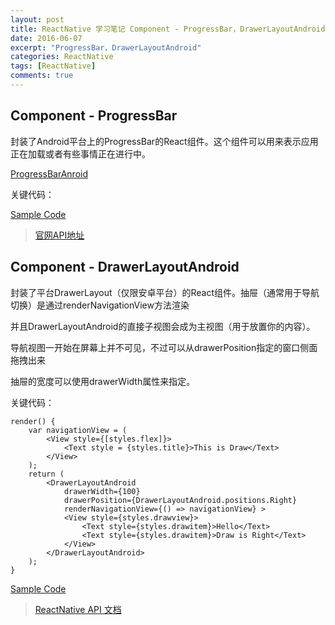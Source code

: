 ```yaml
---
layout: post
title: ReactNative 学习笔记 Component - ProgressBar，DrawerLayoutAndroid
date: 2016-06-07
excerpt: "ProgressBar，DrawerLayoutAndroid"
categories: ReactNative
tags: [ReactNative]
comments: true
---
```


## Component - ProgressBar

封装了Android平台上的ProgressBar的React组件。这个组件可以用来表示应用正在加载或者有些事情正在进行中。

[ProgressBarAnroid](http://reactnative.cn/docs/0.26/progressbarandroid.html#content)

关键代码：
            <View style={[styles.flex,{marginTop:45}]}>
                <ProgressBarAndroid styleAttr="LargeInverse" />
           </View>
    

[Sample Code](https://github.com/vivianking6855/ReactNativeProject/blob/rncomponent/TwoReactNative/app/ProgressBarLesson.js)

> [官网API地址](http://reactnative.cn/docs/0.26/textinput.html#content)



## Component - DrawerLayoutAndroid


封装了平台DrawerLayout（仅限安卓平台）的React组件。抽屉（通常用于导航切换）是通过renderNavigationView方法渲染

并且DrawerLayoutAndroid的直接子视图会成为主视图（用于放置你的内容）。

导航视图一开始在屏幕上并不可见，不过可以从drawerPosition指定的窗口侧面拖拽出来

抽屉的宽度可以使用drawerWidth属性来指定。


关键代码：

    render() {
        var navigationView = (
            <View style={[styles.flex]}>
                <Text style = {styles.title}>This is Draw</Text>
            </View>
        );
        return (
            <DrawerLayoutAndroid
                drawerWidth={100}
                drawerPosition={DrawerLayoutAndroid.positions.Right}
                renderNavigationView={() => navigationView} >
                <View style={styles.drawview}>
                    <Text style={styles.drawitem}>Hello</Text>
                    <Text style={styles.drawitem}>Draw is Right</Text>
                </View>
            </DrawerLayoutAndroid>
        );
    }



[Sample Code](https://github.com/vivianking6855/ReactNativeProject/blob/rncomponent/TwoReactNative/app/DrawerLayoutLesson.js)


> [ReactNative API 文档](http://reactnative.cn/docs/0.26/getting-started.html)
